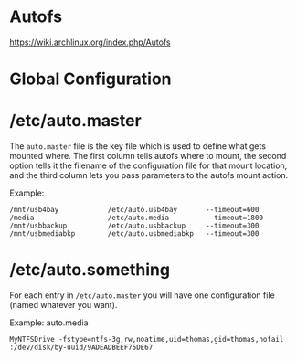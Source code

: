 # Autofs

https://wiki.archlinux.org/index.php/Autofs

# Global Configuration

# /etc/auto.master

The `auto.master` file is the key file which is used to define what gets mounted where.  The
first column tells autofs where to mount, the second option tells it the filename of the
configuration file for that mount location, and the third column lets you pass parameters
to the autofs mount action.

Example:
```
/mnt/usb4bay            /etc/auto.usb4bay       --timeout=600
/media                  /etc/auto.media         --timeout=1800
/mnt/usbbackup          /etc/auto.usbbackup     --timeout=300
/mnt/usbmediabkp        /etc/auto.usbmediabkp   --timeout=300
```

# /etc/auto.something

For each entry in `/etc/auto.master` you will have one configuration file (named whatever you want).

Example: auto.media
```
MyNTFSDrive -fstype=ntfs-3g,rw,noatime,uid=thomas,gid=thomas,nofail :/dev/disk/by-uuid/9ADEADBEEF75DE67
```
